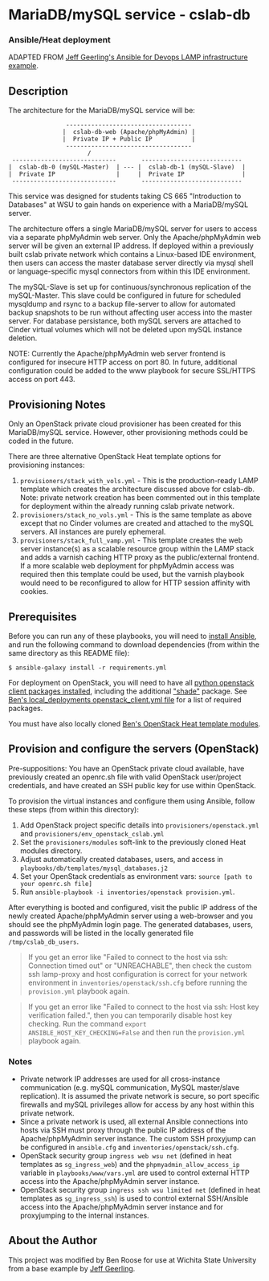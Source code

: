 # MariaDB/mySQL service - cslab-db

### Ansible/Heat deployment

ADAPTED FROM [Jeff Geerling's Ansible for Devops LAMP infrastructure example](https://github.com/geerlingguy/ansible-for-devops/tree/master/lamp-infrastructure).

## Description

The architecture for the MariaDB/mySQL service will be:

                    -----------------------------------
                   |  cslab-db-web (Apache/phpMyAdmin) |
                   |  Private IP + Public IP           |
                    -----------------------------------
                          /                   
     -----------------------------       ----------------------------
    |  cslab-db-0 (mySQL-Master)  | --- |  cslab-db-1 (mySQL-Slave)  |
    |  Private IP                 |     |  Private IP                |
     -----------------------------       ----------------------------

This service was designed for students taking CS 665 "Introduction to Databases" at WSU to gain hands on experience with a MariaDB/mySQL server.

The architecture offers a single MariaDB/mySQL server for users to access via a separate phpMyAdmin web server. Only the Apache/phpMyAdmin web server will be given an external IP address. If deployed within a previously built cslab private network which contains a Linux-based IDE environment, then users can access the master database server directly via mysql shell or language-specific mysql connectors from within this IDE environment.

The mySQL-Slave is set up for continuous/synchronous replication of the mySQL-Master. This slave could be configured in future for scheduled mysqldump and rsync to a backup file-server to allow for automated backup snapshots to be run without affecting user access into the master server. For database persistance, both mySQL servers are attached to Cinder virtual volumes which will not be deleted upon mySQL instance deletion.

NOTE: Currently the Apache/phpMyAdmin web server frontend is configured for insecure HTTP access on port 80. In future, additional configuration could be added to the www playbook for secure SSL/HTTPS access on port 443.

## Provisioning Notes

Only an OpenStack private cloud provisioner has been created for this MariaDB/mySQL service. However, other provisioning methods could be coded in the future.

There are three alternative OpenStack Heat template options for provisioning instances:
  1. `provisioners/stack_with_vols.yml` - This is the production-ready LAMP template which creates the architecture discussed above for cslab-db. Note: private network creation has been commented out in this template for deployment within the already running cslab private network.
  2. `provisioners/stack_no_vols.yml` - This is the same template as above except that no Cinder volumes are created and attached to the mySQL servers. All instances are purely ephemeral.
  3. `provisioners/stack_full_vamp.yml` - This template creates the web server instance(s) as a scalable resource group within the LAMP stack and adds a varnish caching HTTP proxy as the public/external frontend. If a more scalable web deployment for phpMyAdmin access was required then this template could be used, but the varnish playbook would need to be reconfigured to allow for HTTP session affinity with cookies.

## Prerequisites

Before you can run any of these playbooks, you will need to [install Ansible](http://docs.ansible.com/intro_installation.html), and run the following command to download dependencies (from within the same directory as this README file):

    $ ansible-galaxy install -r requirements.yml

For deployment on OpenStack, you will need to have all [python openstack client packages installed](https://docs.openstack.org/newton/user-guide/common/cli-install-openstack-command-line-clients.html), including the additional ["shade"](https://docs.openstack.org/shade/latest/) package. See [Ben's local_deployments openstack_client.yml file](https://github.com/benroose/eecs_ansible_local_deployments/blob/master/tasks/openstack_client.yml) for a list of required packages.

You must have also locally cloned [Ben's OpenStack Heat template modules](https://github.com/benroose/eecs_openstack_heat/tree/master/modules).

## Provision and configure the servers (OpenStack)

Pre-suppositions: You have an OpenStack private cloud available, have previously created an openrc.sh file with valid OpenStack user/project credentials, and have created an SSH public key for use within OpenStack.

To provision the virtual instances and configure them using Ansible, follow these steps (from within this directory):

  1. Add OpenStack project specific details into `provisioners/openstack.yml` and `provisioners/env_openstack_cslab.yml`
  2. Set the `provisioners/modules` soft-link to the previously cloned Heat modules directory.
  3. Adjust automatically created databases, users, and access in `playbooks/db/templates/mysql_databases.j2`
  4. Set your OpenStack credentials as environment vars: `source [path to your openrc.sh file]`
  5. Run `ansible-playbook -i inventories/openstack provision.yml`.

After everything is booted and configured, visit the public IP address of the newly created Apache/phpMyAdmin server using a web-browser and you should see the phpMyAdmin login page. The generated databases, users, and passwords will be listed in the locally generated file `/tmp/cslab_db_users`.

> If you get an error like "Failed to connect to the host via ssh: Connection timed out" or "UNREACHABLE", then check the custom ssh lamp-proxy and host configuration is correct for your network environment in `inventories/openstack/ssh.cfg` before running the `provision.yml` playbook again.

> If you get an error like "Failed to connect to the host via ssh: Host key verification failed.", then you can temporarily disable host key checking. Run the command `export ANSIBLE_HOST_KEY_CHECKING=False` and then run the `provision.yml` playbook again.

### Notes

  - Private network IP addresses are used for all cross-instance communication (e.g. mySQL communication, MySQL master/slave replication). It is assumed the private network is secure, so port specific firewalls and mySQL privileges allow for access by any host within this private network.
  - Since a private network is used, all external Ansible connections into hosts via SSH must proxy through the public IP address of the Apache/phpMyAdmin server instance. The custom SSH proxyjump can be configured in `ansible.cfg` and `inventories/openstack/ssh.cfg`.
  - OpenStack security group `ingress web wsu net` (defined in heat templates as `sg_ingress_web`) and the `phpmyadmin_allow_access_ip` variable in `playbooks/www/vars.yml` are used to control external HTTP access into the Apache/phpMyAdmin server instance.
  - OpenStack security group `ingress ssh wsu limited net` (defined in heat templates as `sg_ingress_ssh`) is used to control external SSH/Ansible access into the Apache/phpMyAdmin server instance and for proxyjumping to the internal instances.

## About the Author

This project was modified by Ben Roose for use at Wichita State University from a base example by [Jeff Geerling](https://www.jeffgeerling.com).
